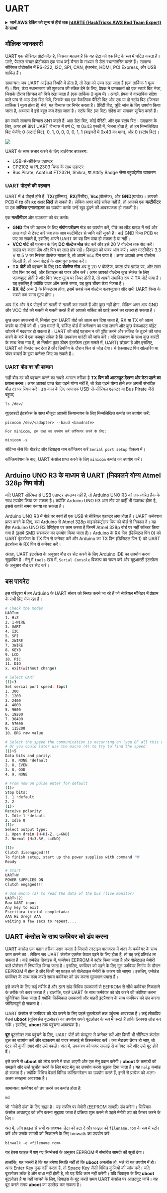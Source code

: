 # UART

<details>

<summary><strong>जानें AWS हैकिंग को शून्य से हीरो तक</strong> <a href="https://training.hacktricks.xyz/courses/arte"><strong>htARTE (HackTricks AWS Red Team Expert)</strong></a><strong> के साथ!</strong></summary>

HackTricks का समर्थन करने के अन्य तरीके:

* अगर आप अपनी **कंपनी का विज्ञापन HackTricks में देखना चाहते हैं** या **HackTricks को PDF में डाउनलोड करना चाहते हैं** तो [**सब्सक्रिप्शन प्लान्स**](https://github.com/sponsors/carlospolop) देखें!
* [**आधिकारिक PEASS और HackTricks स्वैग**](https://peass.creator-spring.com) प्राप्त करें
* हमारे विशेष [**NFTs**](https://opensea.io/collection/the-peass-family) संग्रह, **The PEASS Family** की खोज करें
* **शामिल हों** 💬 [**डिस्कॉर्ड समूह**](https://discord.gg/hRep4RUj7f) या [**टेलीग्राम समूह**](https://t.me/peass) में या हमें **ट्विटर** 🐦 [**@carlospolopm**](https://twitter.com/hacktricks\_live)** पर फॉलो** करें।
* **अपने हैकिंग ट्रिक्स साझा करें, HackTricks** और [**HackTricks Cloud**](https://github.com/carlospolop/hacktricks-cloud) github repos में PRs सबमिट करके।

</details>

## मौलिक जानकारी

UART एक सीरियल प्रोटोकॉल है, जिसका मतलब है कि यह डेटा को एक बिट के रूप में घटित करता है। उल्टे, पैरलल संचार प्रोटोकॉल एक साथ कई चैनल के माध्यम से डेटा स्थानांतरित करते हैं। सामान्य सीरियल प्रोटोकॉल में RS-232, I2C, SPI, CAN, ईथरनेट, HDMI, PCI Express, और USB शामिल हैं।

सामान्यत: जब UART आईडल स्थिति में होता है, तो रेखा को उच्च रखा जाता है (एक तार्किक 1 मूल्य में)। फिर, डेटा स्थानांतरण की शुरुआत की संकेत देने के लिए, प्रेषक ने प्राप्तकर्ता को एक स्टार्ट बिट भेजा, जिसके दौरान सिग्नल को निचे रखा जाता है (एक तार्किक 0 मूल्य में)। अगले, प्रेषक ने वास्तविक संदेश वाले पांच से आठ डेटा बिट भेजे, जिसके बाद एक वैकल्पिक पैरिटी बिट और एक या दो स्टॉप बिट (जिनका तार्किक 1 मूल्य होता है) भेजे, यह विन्यास पर निर्भर करता है। प्रैरिटी बिट, त्रुटि जांच के लिए उपयोग किया जाता है, अभ्यास में इसे बहुत कम देखा जाता है। स्टॉप बिट (या बिट) संदेश का समापन सूचित करते हैं।

हम सबसे सामान्य विन्यास 8N1 कहते हैं: आठ डेटा बिट, कोई पैरिटी, और एक स्टॉप बिट। उदाहरण के लिए, अगर हमें 8N1 UART विन्यास में वर्ण C, या 0x43 एस्की में, भेजना होता है, तो हम निम्नलिखित बिट भेजेंगे: 0 (स्टार्ट बिट); 0, 1, 0, 0, 0, 0, 1, 1 (बाइनरी में 0x43 का मान), और 0 (स्टॉप बिट)।

![](<../../.gitbook/assets/image (761).png>)

UART के साथ संचार करने के लिए हार्डवेयर उपकरण:

* USB-से-सीरियल एडाप्टर
* CP2102 या PL2303 चिप्स के साथ एडाप्टर
* Bus Pirate, Adafruit FT232H, Shikra, या Attify Badge जैसा बहुउद्देशीय उपकरण

### UART पोर्ट्स की पहचान

UART में 4 पोर्ट्स होते हैं: **TX**(ट्रांस्मिट), **RX**(रिसीव), **Vcc**(वोल्टेज), और **GND**(ग्राउंड)। आपको PCB में **`TX`** और **`RX`** अक्षर **लिखे** हो सकते हैं। लेकिन अगर कोई संकेत नहीं है, तो आपको एक **मल्टीमीटर** या एक **लॉजिक एनालाइजर** का उपयोग करके उन्हें खुद ढूंढने की आवश्यकता हो सकती है।

एक **मल्टीमीटर** और उपकरण को बंद करके:

* **GND** पिन की पहचान के लिए **संयोग परीक्षण** मोड का उपयोग करें, पीछे का लीड ग्राउंड में रखें और लाल वाले से टेस्ट करें जब तक आप मल्टीमीटर से ध्वनि नहीं सुनते हैं। कई GND पिन्स PCB पर पाए जा सकते हैं, इसलिए आपने UART का वह पिन पाया हो सकता है या नहीं।
* **VCC पोर्ट** की पहचान के लिए **DC वोल्टेज मोड** सेट करें और इसे 20 V वोल्टेज तक सेट करें। ग्राउंड पर काला प्रोब और पिन पर लाल प्रोब रखें। डिवाइस को पावर ऑन करें। अगर मल्टीमीटर 3.3 V या 5 V का निरंतर वोल्टेज मापता है, तो आपने Vcc पिन पाया है। अगर आपको अन्य वोल्टेज मिलती है, तो अन्य पोर्ट्स के साथ पुनः प्रयास करें।
* **TX** **पोर्ट** की पहचान के लिए **DC वोल्टेज मोड** अप टू 20 V वोल्टेज, काला प्रोब ग्राउंड पर, और लाल प्रोब पिन पर रखें, और डिवाइस को पावर ऑन करें। अगर आपको वोल्टेज कुछ सेकंड के लिए फ्लक्चुएट होती है और फिर Vcc मूल्य पर स्थिर होती है, तो आपने संभावित रूप से TX पोर्ट पाया है। यह इसलिए है क्योंकि पावर ऑन करते समय, यह कुछ डीबग डेटा भेजता है।
* **RX पोर्ट** अन्य 3 के निकटतम होगा, इसमें सबसे कम वोल्टेज फ्लक्चुएशन और सभी UART पिन्स के सबसे कम समग्र मूल्य होगा।

आप TX और RX पोर्ट्स को गलती से गलती कर सकते हैं और कुछ नहीं होगा, लेकिन अगर आप GND और VCC पोर्ट को गलती से गलती करते हैं तो आपको सर्किट को फ्राई करने का खतरा हो सकता है।

कुछ लक्ष्य उपकरणों में, निर्माता द्वारा UART पोर्ट को अक्षम कर दिया जाता है, RX या TX को अक्षम करके या दोनों को भी। उस मामले में, सर्किट बोर्ड में कनेक्शन का पता लगाने और कुछ ब्रेकआउट पॉइंट खोजने में मददगार हो सकता है। UART की कोई पहचान न की पुष्टि करने और सर्किट के टूटने की जांच करने के बारे में एक मजबूत संकेत है कि उपकरण वारंटी की जांच करें। यदि उपकरण के साथ कुछ वारंटी के साथ भेजा गया है, तो निर्माता कुछ डीबग इंटरफेस (इस मामले में, UART) छोड़ता है और इसलिए, UART को विच्छेद कर देता है और डिबगिंग के दौरान फिर से जोड़ देगा। ये ब्रेकआउट पिन सॉल्डरिंग या जंपर वायर्स के द्वारा कनेक्ट किए जा सकते हैं।

### UART बौड दर की पहचान

सही बौड दर की पहचान करने का सबसे आसान तरीका है **TX पिन की आउटपुट देखना और डेटा पढ़ने का प्रयास करना**। अगर आपको प्राप्त डेटा पढ़ने योग्य नहीं है, तो डेटा पढ़ने योग्य होने तक अगली संभावित बौड दर पर स्विच करें। इस काम के लिए आप एक USB-से-सीरियल एडाप्टर या Bus Pirate जैसे बहुउद्द
```
ls /dev/
```
यूएआरटी इंटरफेस के साथ मौजूदा आपसी क्रियान्वयन के लिए निम्नलिखित कमांड का उपयोग करें:
```
picocom /dev/<adapter> --baud <baudrate>
```
```
For minicom, इस तरह का उपयोग करें कॉन्फ़िगर करने के लिए:
```
```
minicom -s
```
सेटिंग्स जैसे कि बौडरेट और डिवाइस नाम कॉन्फ़िगर करें `Serial port setup` विकल्प में।

कॉन्फ़िगरेशन के बाद, UART कंसोल प्राप्त करने के लिए `minicom` कमांड का उपयोग करें।

## Arduino UNO R3 के माध्यम से UART (निकालने योग्य Atmel 328p चिप बोर्ड)

यदि UART सीरियल से USB एडाप्टर उपलब्ध नहीं हैं, तो Arduino UNO R3 को एक त्वरित हैक के साथ उपयोग किया जा सकता है। क्योंकि Arduino UNO R3 आम तौर पर कहीं भी उपलब्ध होता है, इससे काफी समय बचाया जा सकता है।

Arduino UNO R3 में बोर्ड पर स्वयं ही एक USB से सीरियल एडाप्टर लगा होता है। UART कनेक्शन प्राप्त करने के लिए, बस Arduino से Atmel 328p माइक्रोकंट्रोलर चिप को बोर्ड से निकाल दें। यह हैक Arduino UNO R3 वेरिएंट्स पर काम करता है जिनमें Atmel 328p बोर्ड पर नहीं सॉल्डर किया गया है (इसमें SMD संस्करण का उपयोग किया जाता है)। Arduino के RX पिन (डिजिटल पिन 0) को UART इंटरफेस के TX पिन से कनेक्ट करें और Arduino का TX पिन (डिजिटल पिन 1) को UART इंटरफेस के RX पिन से कनेक्ट करें।

अंततः, UART इंटरफेस के अनुसार बौड दर सेट करने के लिए Arduino IDE का उपयोग करना सुझावित है। मेनू में `tools` खंड में, `Serial Console` विकल्प का चयन करें और यूएआरटी इंटरफेस के अनुसार बौड दर सेट करें।

## बस पायरेट

इस परिदृश्य में हम Arduino के UART संचार को स्निफ़ करने जा रहे हैं जो सीरियल मॉनिटर में प्रोग्राम के सभी प्रिंट भेज रहा है।
```bash
# Check the modes
UART>m
1. HiZ
2. 1-WIRE
3. UART
4. I2C
5. SPI
6. 2WIRE
7. 3WIRE
8. KEYB
9. LCD
10. PIC
11. DIO
x. exit(without change)

# Select UART
(1)>3
Set serial port speed: (bps)
1. 300
2. 1200
3. 2400
4. 4800
5. 9600
6. 19200
7. 38400
8. 57600
9. 115200
10. BRG raw value

# Select the speed the communication is occurring on (you BF all this until you find readable things)
# Or you could later use the macro (4) to try to find the speed
(1)>5
Data bits and parity:
1. 8, NONE *default
2. 8, EVEN
3. 8, ODD
4. 9, NONE

# From now on pulse enter for default
(1)>
Stop bits:
1. 1 *default
2. 2
(1)>
Receive polarity:
1. Idle 1 *default
2. Idle 0
(1)>
Select output type:
1. Open drain (H=Hi-Z, L=GND)
2. Normal (H=3.3V, L=GND)

(1)>
Clutch disengaged!!!
To finish setup, start up the power supplies with command 'W'
Ready

# Start
UART>W
POWER SUPPLIES ON
Clutch engaged!!!

# Use macro (2) to read the data of the bus (live monitor)
UART>(2)
Raw UART input
Any key to exit
Escritura inicial completada:
AAA Hi Dreg! AAA
waiting a few secs to repeat....
```
## UART कंसोल के साथ फर्मवेयर को डंप करना

UART कंसोल एक महान तरीका प्रदान करता है जिससे रनटाइम वातावरण में अंदर के फर्मवेयर के साथ काम करने का। लेकिन जब UART कंसोल एक्सेस केवल पढ़ने के लिए होता है, तो यह कई प्रतिबंध ला सकता है। कई एम्बेडेड डिवाइस में, फर्मवेयर EEPROM में स्टोर किया जाता है और वोलेटाइल मेमोरी वाले प्रोसेसर में निष्पादित किया जाता है। इसलिए, फर्मवेयर को पढ़ने के लिए मूल फर्मवेयर निर्माण के दौरान EEPROM में होता है और किसी नए फ़ाइल को वोलेटाइल मेमोरी के कारण खो जाएगा। इसलिए, एम्बेडेड फर्मवेयर के साथ काम करते समय फर्मवेयर को डंप करना मूल्यवान प्रयास है।

इसे करने के लिए कई तरीके हैं और SPI खंड विभिन्न उपकरणों से EEPROM से सीधे फर्मवेयर निकालने के तरीके को कवर करता है। हालांकि, पहले UART के साथ फर्मवेयर को डंप करने की कोशिश करना सुनिश्चित किया जाता है क्योंकि फिजिकल उपकरणों और बाहरी इंटरैक्शन के साथ फर्मवेयर को डंप करना जोखिमपूर्ण हो सकता है।

UART कंसोल से फर्मवेयर को डंप करने के लिए पहले बूटलोडर्स तक पहुंचना आवश्यक है। कई लोकप्रिय वेंडर्स <b>uboot</b> (यूनिवर्सल बूटलोडर) का उपयोग अपने बूटलोडर के रूप में करते हैं ताकि लिनक्स लोड कर सकें। इसलिए, <b>uboot</b> तक पहुंचना आवश्यक है।

<b>बूट</b> बूटलोडर तक पहुंचने के लिए, UART पोर्ट को कंप्यूटर से कनेक्ट करें और किसी भी सीरियल कंसोल टूल का उपयोग करें और उपकरण को पावर सप्लाई से डिस्कनेक्ट करें। जब सेटअप तैयार हो जाए, तो एंटर की कुंजी दबाएं और उसे पकड़ें। अंत में, उपकरण को पावर सप्लाई से कनेक्ट करें और उसे बूट होने दें।

इसे करने से <b>uboot</b> को लोड करने में बाधा आएगी और एक मेनू प्रदान करेगी। <b>uboot</b> के कमांडों को समझने और उन्हें सूचीत करने के लिए मदद मेनू का उपयोग करना सुझाव दिया जाता है। यह `help` कमांड हो सकता है। क्योंकि विभिन्न वेंडर्स विभिन्न कॉन्फ़िगरेशन का उपयोग करते हैं, इनमें से प्रत्येक को अलग-अलग समझना आवश्यक है।

सामान्यत: फर्मवेयर को डंप करने का कमांड होता है:
```
md
```
जो "मेमोरी डंप" के लिए खड़ा है। यह स्क्रीन पर मेमोरी (EEPROM सामग्री) डंप करेगा। सिरियल कंसोल आउटपुट को लॉग करना सुझाया जाता है प्रक्रिया शुरू करने से पहले मेमोरी डंप को कैप्चर करने के लिए।

अंत में, लॉग फ़ाइल से सभी अनावश्यक डेटा को हटा दें और फ़ाइल को `filename.rom` के रूप में स्टोर करें और उसके सामग्री को निकालने के लिए binwalk का उपयोग करें:
```
binwalk -e <filename.rom>
```
यह हेक्स फ़ाइल में पाए गए सिग्नेचर्स के अनुसार EEPROM में संभावित सामग्री की सूची देगा।

हालांकि, यह जरूरी है कि यह हमेशा स्थिति नहीं हो कि <b>uboot</b> अनलॉक हो, भले ही यह उपयोग में हो। अगर Enter Key कुछ नहीं करता है, तो Space Key जैसी विभिन्न कुंजियों की जांच करें। यदि बूटलोडर लॉक है और बाधा नहीं होती है, तो यह विधि काम नहीं करेगी। यदि डिवाइस के लिए <b>uboot</b> बूटलोडर है या नहीं जांचने के लिए, डिवाइस के बूट करते समय UART कंसोल पर आउटपुट जांचें। यह बूट करते समय <b>uboot</b> का उल्लेख कर सकता है।
